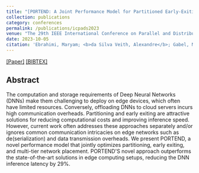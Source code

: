 ```yaml
---
title: "[PORTEND: A Joint Performance Model for Partitioned Early-Exiting DNNs](https://ieeexplore.ieee.org/document/10476024)"
collection: publications
category: conferences
permalink: /publications/icpads2023
venue: "The 29th IEEE International Conference on Parallel and Distributed Systems (ICPADS 2023)"
date: 2023-10-05
citation: 'Ebrahimi, Maryam; <b>da Silva Veith, Alexandre</b>; Gabel, Moshe; de Lara, Eyal.'
---
```

[[Paper]](http://aveith.github.io/files/icpads2023.pdf) [[BIBTEX]](http://aveith.github.io/files/icpads2023.bib)



## Abstract
The computation and storage requirements of Deep Neural Networks (DNNs) make them challenging to deploy on edge devices, which often have limited resources. Conversely, offloading DNNs to cloud servers incurs high communication overheads. Partitioning and early exiting are attractive solutions for reducing computational costs and improving inference speed. However, current work often addresses these approaches separately and/or ignores common communication intricacies on edge networks such as de(serialization) and data transmission overheads. We present PORTEND, a novel performance model that jointly optimizes partitioning, early exiting, and multi-tier network placement. PORTEND'S novel approach outperforms the state-of-the-art solutions in edge computing setups, reducing the DNN inference latency by 29%.

